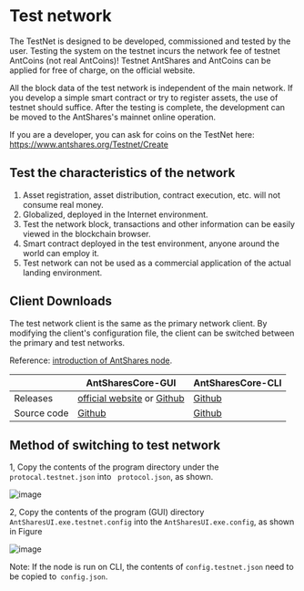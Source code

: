 # Test network

The TestNet is designed to be developed, commissioned and tested by the user. Testing the system on the testnet incurs the network fee of testnet AntCoins (not real AntCoins)! Testnet AntShares and AntCoins can be applied for free of charge, on the official website.

All the block data of the test network is independent of the main network. If you develop a simple smart contract or try to register assets, the use of testnet should suffice. After the testing is complete, the development can be moved to the AntShares's mainnet online operation.

If you are a developer, you can ask for coins on the TestNet here: https://www.antshares.org/Testnet/Create 

## Test the characteristics of the network

1. Asset registration, asset distribution, contract execution, etc. will not consume real money.
2. Globalized, deployed in the Internet environment.
3. Test the network block, transactions and other information can be easily viewed in the blockchain browser.
4. Smart contract deployed in the test environment, anyone around the world can employ it.
5. Test network can not be used as a commercial application of the actual landing environment.

## Client Downloads

The test network client is the same as the primary network client. By modifying the client's configuration file, the client can be switched between the primary and test networks.

Reference: [introduction of AntShares node](introduction.md).

|      | AntSharesCore-GUI                        | AntSharesCore-CLI                        |
| ---- | ---------------------------------------- | ---------------------------------------- |
| Releases | [official website](https://www.antshares.org/download) or [Github](https://github.com/neo-project/neo-gui/releases) | [Github](https://github.com/neo-project/neo-gui/releases) |
Source code | [Github](https://github.com/neo-project/neo-gui) | [Github](https://github.com/neo-project/neo-gui) |

## Method of switching to test network

1, Copy the contents of the program directory under the `protocal.testnet.json` into ` protocol.json`, as shown.

![image](http://docs.antshares.org/images/2017-06-08_14-16-35.png)

2, Copy the contents of the program (GUI) directory `AntSharesUI.exe.testnet.config` into the `AntSharesUI.exe.config`, as shown in Figure

![image](http://docs.antshares.org/images/2017-06-08_14-16-12.png)

Note: If the node is run on CLI, the contents of `config.testnet.json` need to be copied to` config.json`.
